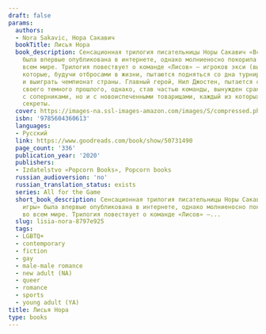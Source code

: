 ```yaml
---
draft: false
params:
  authors:
  - Nora Sakavic, Нора Сакавич
  bookTitle: Лисья Нора
  book_description: Сенсационная трилогия писательницы Норы Сакавич «Все ради игры»
    была впервые опубликована в интернете, однако молниеносно покорила читателей во
    всем мире. Трилогия повествует о команде «Лисов» — игроков экси (вымышленный спорт),
    которые, будучи отбросами в жизни, пытаются подняться со дна турнирной таблицы
    и выиграть чемпионат страны. Главный герой, Нил Джостен, пытается скрыться от
    своего темного прошлого, однако, став частью команды, вынужден сражаться не только
    с соперниками, но и с новоиспеченными товарищами, каждый из которых хранит свои
    секреты.
  cover: https://images-na.ssl-images-amazon.com/images/S/compressed.photo.goodreads.com/books/1580491701i/50731490.jpg
  isbn: '9785604360613'
  languages:
  - Русский
  link: https://www.goodreads.com/book/show/50731490
  page_count: '336'
  publication_year: '2020'
  publishers:
  - Izdatelstvo «Popcorn Books», Popcorn books
  russian_audioversion: 'no'
  russian_translation_status: exists
  series: All for the Game
  short_book_description: Сенсационная трилогия писательницы Норы Сакавич «Все ради
    игры» была впервые опубликована в интернете, однако молниеносно покорила читателей
    во всем мире. Трилогия повествует о команде «Лисов» —...
  slug: lisia-nora-8797e925
  tags:
  - LGBTQ+
  - contemporary
  - fiction
  - gay
  - male-male romance
  - new adult (NA)
  - queer
  - romance
  - sports
  - young adult (YA)
title: Лисья Нора
type: books
---
```

